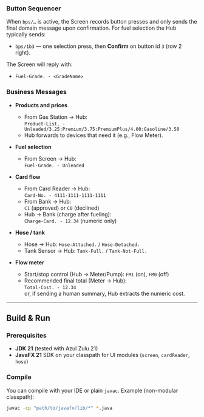 
### Button Sequencer

When `bps/…` is active, the Screen records button presses and only sends the final domain message upon confirmation. For fuel selection the Hub typically sends:

- `bps/1b3` — one selection press, then **Confirm** on button id `3` (row 2 right).

The Screen will reply with:

- `Fuel-Grade. - <GradeName>`

### Business Messages

- **Products and prices**
  - From Gas Station → Hub:  
    `Product-List. - Unleaded/3.25:Premium/3.75:PremiumPlus/4.00:Gasoline/3.50`
  - Hub forwards to devices that need it (e.g., Flow Meter).

- **Fuel selection**
  - From Screen → Hub:  
    `Fuel-Grade. - Unleaded`

- **Card flow**
  - From Card Reader → Hub:  
    `Card-No. - 4111-1111-1111-1111`
  - From Bank → Hub:  
    `C1` (approved) or `C0` (declined)
  - Hub → Bank (charge after fueling):  
    `Charge-Card. - 12.34`  (numeric only)

- **Hose / tank**
  - Hose → Hub: `Hose-Attached.` / `Hose-Detached.`
  - Tank Sensor → Hub: `Tank-Full.` / `Tank-Not-Full.`

- **Flow meter**
  - Start/stop control (Hub → Meter/Pump): `FM1` (on), `FM0` (off)
  - Recommended final total (Meter → Hub):  
    `Total-Cost. - 12.34`  
    or, if sending a human summary, Hub extracts the numeric cost.

---

## Build & Run

### Prerequisites

- **JDK 21** (tested with Azul Zulu 21)
- **JavaFX 21** SDK on your classpath for UI modules (`screen`, `cardReader`, `hose`)

### Compile

You can compile with your IDE or plain `javac`. Example (non-modular classpath):

```bash
javac -cp "path/to/javafx/lib/*" *.java
